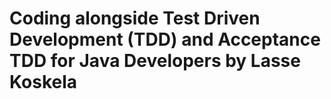 # Coding alongside Test Driven Development (TDD) and Acceptance TDD for Java Developers by Lasse Koskela
